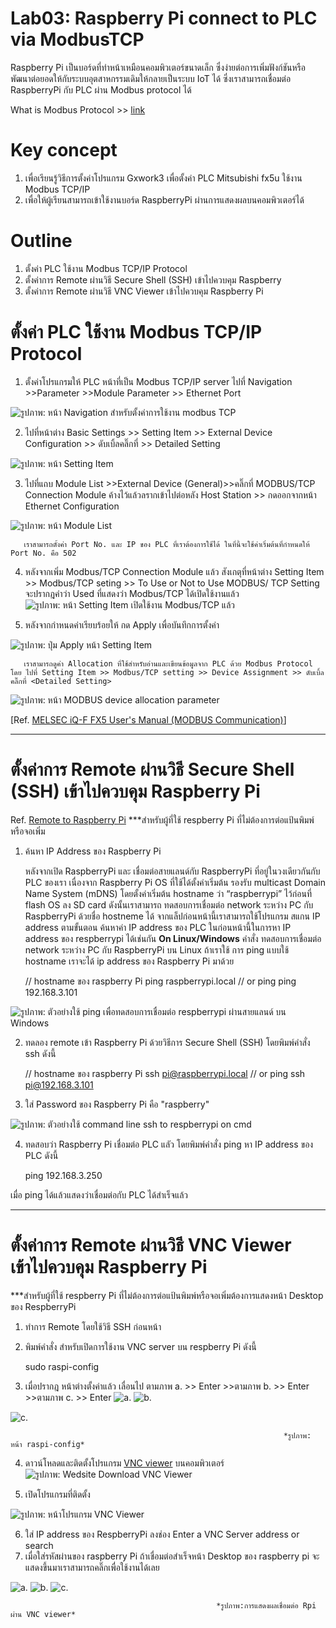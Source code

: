 # **Lab03: Raspberry Pi connect to PLC via ModbusTCP**
 Raspberry Pi เป็นบอร์ดที่ทำหน้าเหมือนคอมพิวเตอร์ขนาดเล็ก ซึ่งง่ายต่อการเพิ่มฟังก์ชันหรือพัฒนาต่อยอดให้กับระบบอุตสาหกรรมเดิมให้กลายเป็นระบบ IoT ได้ ซึ่งเราสามารถเชื่อมต่อ RaspberryPi กับ PLC ผ่าน Modbus protocol ได้

 What is Modbus Protocol >> [link](https://github.com/Advance-Innovation-Centre-AIC/IIoT_Training_course/blob/main/IoT_PLC/LAB03_Raspi_connect_PLC_ModbusTCP/Modbus_Protocol.md#modbus-protocol) 


# **Key concept**
1. เพื่อเรียนรู้วิธีการตั้งค่าโปรแกรม Gxwork3 เพื่อตั้งค่า PLC Mitsubishi fx5u ใช้งาน Modbus TCP/IP 
2. เพื่อให้ผู้เรียนสามารถเข้าใช้งานบอร์ด RaspberryPi ผ่านการแสดงผลบนคอมพิวเตอร์ได้

# **Outline**
 
1. ตั้งค่า PLC ใช้งาน Modbus TCP/IP Protocol
2. ตั้งค่าการ Remote ผ่านวิธี Secure Shell (SSH) เข้าไปควบคุม Raspberry 
3. ตั้งค่าการ Remote ผ่านวิธี VNC Viewer เข้าไปควบคุม Raspberry Pi


# **ตั้งค่า PLC ใช้งาน Modbus TCP/IP Protocol** 

1. ตั้งค่าโปรแกรมให้ PLC หน้าที่เป็น Modbus TCP/IP server
ไปที่ Navigation >>Parameter >>Module Parameter >> Ethernet Port 

![รูปภาพ: หน้า Navigation สำหรับตั้งค่าการใช้งาน modbus TCP](https://paper-attachments.dropboxusercontent.com/s_A23AB3C209E03A74945119EEB2B9EAE78A9F34C1CCEAAFE85B19F073E13F6BB0_1664258946167_image.png)

2. ไปที่หน้าต่าง Basic Settings >> Setting Item >> External Device Configuration >> ดับเบิ้ลคลิ๊กที่ >> Detailed Setting


![รูปภาพ: หน้า Setting Item](https://paper-attachments.dropboxusercontent.com/s_8A2B283F456F5748B1F6D485E5A2F0E26F88B0B4FB44EBE41B0D30BAABFF584D_1668480969556_file.png)



3. ไปที่แถบ Module List >>External Device (General)>>คลิ๊กที่ MODBUS/TCP Connection Module ค้างไว้แล้วลรากเข้าไปต่อหลัง Host Station >> กดออกจากหน้า Ethernet Configuration


![รูปภาพ: หน้า Module List](https://paper-attachments.dropboxusercontent.com/s_8A2B283F456F5748B1F6D485E5A2F0E26F88B0B4FB44EBE41B0D30BAABFF584D_1668481441587_file.png)


       เราสามารถตั้งค่า Port No. และ IP ของ PLC ที่เราต้องการใช้ได้ ในที่นี้จะใช้ค่าเริ่มต้นที่กำหนดให้ Port No. คือ 502 
       

4. หลังจากเพิ่ม Modbus/TCP Connection Module แล้ว สังเกตุที่หน้าต่าง Setting Item >> Modbus/TCP seting >> To Use or Not to Use MODBUS/ TCP Setting จะปรากฎคำว่า Used ที่แสดงว่า Modbus/TCP ได้เปิดใช้งานแล้ว
![รูปภาพ: หน้า Setting Item เปิดใช้งาน Modbus/TCP แล้ว](https://paper-attachments.dropboxusercontent.com/s_8A2B283F456F5748B1F6D485E5A2F0E26F88B0B4FB44EBE41B0D30BAABFF584D_1668482788219_image.png)

5. หลังจากกำหนดค่าเรียบร้อยให้ กด Apply เพื่อบันทึกการตั้งค่า


![รูปภาพ: ปุ่ม Apply หน้า Setting Item](https://paper-attachments.dropboxusercontent.com/s_8A2B283F456F5748B1F6D485E5A2F0E26F88B0B4FB44EBE41B0D30BAABFF584D_1668483716611_file.png)


       
       เราสามารถดูค่า Allocation ที่ใช้สำหรับอ่านและเขียนข้อมูลจาก PLC ด้วย Modbus Protocol โดย ไปที่ Setting Item >> Modbus/TCP setting >> Device Assignment >> ดับเบิ้ลคลิ๊กที่ <Detailed Setting> 

![รูปภาพ: หน้า MODBUS device allocation parameter](https://paper-attachments.dropboxusercontent.com/s_8A2B283F456F5748B1F6D485E5A2F0E26F88B0B4FB44EBE41B0D30BAABFF584D_1668483390924_image.png)


[Ref. [MELSEC iQ-F FX5 User's Manual (MODBUS Communication)](https://www.mitsubishifa.co.th/files/dl/jy997d56101d_FX5(MODBUS%20Communication).pdf)]

----------
# **ตั้งค่าการ Remote ผ่านวิธี Secure Shell (SSH) เข้าไปควบคุม Raspberry Pi**

Ref. [Remote to Raspberry Pi](https://docs.aic-eec.com/computer-operation-system/development-on-crowpi/remote-to-raspberry-pi) 
***สำหรับผู้ที่ใช้ respberry Pi ที่ไม่ต้องการต่อแป้นพิมพ์หรือจอเพิ่ม

1. ค้นหา IP Address ของ Raspberry Pi

      หลังจากเปิด RaspberryPi และ เชื่อมต่อสายแลนด์กับ RaspberryPi ที่อยู่ในวงเดียวกันกับ PLC ของเรา เนื่องจาก Raspberry Pi OS ที่ใช้ได้ตั้งค่าเริ่มต้น รองรับ multicast Domain Name System (mDNS) โดยตั้งค่าเริ่มต้น hostname ว่า “raspberrypi” ไว้ก่อนที่ flash OS ลง SD card ดังนั้นเราสามารถ ทดสอบการเชื่อมต่อ network ระหว่าง PC กับ RaspberryPi ด้วยชื่อ hostneme ได้
       จากแล็ปก่อนหน้านี้เราสามารถใช้โปรแกรม สแกน IP address ตามขั้นตอน ค้นหาค่า IP address ของ PLC ในก่อนหน้านี้ในการหา IP address ของ respberrypi ได้เช่นกัน
**On Linux/Windows**
คำสั่ง ทดสอบการเชื่อมต่อ network ระหว่าง PC กับ RaspberryPi
บน Linux ถ้าเราใช้ การ ping แบบใช้ hostname เราจะได้ ip address ของ Raspberry Pi มาด้วย 

    // hostname ของ raspberry Pi 
    ping raspberrypi.local
    // or ping <ip appdress of respberrypi>
    ping 192.168.3.101



![รูปภาพ: ตัวอย่างใช้ ping เพื่อทดสอบการเชื่อมต่อ  respberrypi ผ่านสายแลนด์ บน Windows](https://paper-attachments.dropboxusercontent.com/s_8A2B283F456F5748B1F6D485E5A2F0E26F88B0B4FB44EBE41B0D30BAABFF584D_1669185169812_image.png)



2. ทดลอง remote เข้า Raspberry Pi ด้วยวิธีการ Secure Shell (SSH) โดยพิมพ์คำสั่ง ssh ดังนี้


    // hostname ของ raspberry Pi 
    ssh pi@raspberrypi.local
    // or ping <ip appdress of respberrypi>
    ssh pi@192.168.3.101



3. ใส่ Password ของ Raspberry Pi คือ "raspberry"


![รูปภาพ: ตัวอย่างใช้ command line ssh to respberrypi on cmd](https://paper-attachments.dropboxusercontent.com/s_8A2B283F456F5748B1F6D485E5A2F0E26F88B0B4FB44EBE41B0D30BAABFF584D_1669186959452_image.png)



4. ทดสอบว่า Raspberry Pi เชื่อมต่อ PLC แลัว โดยพิมพ์คำสั่ง ping หา IP address ของ PLC ดังนี้


    ping 192.168.3.250 

เมื่อ ping ได้แล้วแสดงว่าเชื่อมต่อกับ PLC ได้สำเร็จแล้ว


----------
# **ตั้งค่าการ Remote ผ่านวิธี VNC Viewer เข้าไปควบคุม Raspberry Pi**

***สำหรับผู้ที่ใช้ respberry Pi ที่ไม่ต้องการต่อแป้นพิมพ์หรือจอเพิ่มต้องการแสดงหน้า Desktop  ของ RespberryPi 


1. ทำการ Remote โดยใช้วิธี SSH ก่อนหน้า
2. พิมพ์คำสั่ง สำหรับเปิดการใช้งาน VNC server บน respberry Pi ดังนี้


    sudo raspi-config


3. เมื่อปรากฎ หน้าต่างตั้งค่าแล้ว เลื่อนไป ตามภาพ a. >> Enter >>ตามภาพ b. >> Enter >>ตามภาพ c. >>  Enter
![a.](https://paper-attachments.dropboxusercontent.com/s_8A2B283F456F5748B1F6D485E5A2F0E26F88B0B4FB44EBE41B0D30BAABFF584D_1669187228353_image.png)
![b.](https://paper-attachments.dropboxusercontent.com/s_8A2B283F456F5748B1F6D485E5A2F0E26F88B0B4FB44EBE41B0D30BAABFF584D_1669187259622_image.png)

![c.](https://paper-attachments.dropboxusercontent.com/s_8A2B283F456F5748B1F6D485E5A2F0E26F88B0B4FB44EBE41B0D30BAABFF584D_1669187297365_image.png)


                                                                 *รูปภาพ: หน้า raspi-config*


4. ดาวน์โหลดและติดตั้งโปรแกรม [VNC viewer](https://www.realvnc.com/en/connect/download/viewer/) บนคอมพิวเตอร์
![รูปภาพ: Wedsite Download VNC Viewer](https://paper-attachments.dropboxusercontent.com/s_8A2B283F456F5748B1F6D485E5A2F0E26F88B0B4FB44EBE41B0D30BAABFF584D_1668489140116_image.png)



5. เปิดโปรแกรมที่ติดตั้ง


![รูปภาพ: หน้าโปรแกรม VNC Viewer](https://paper-attachments.dropboxusercontent.com/s_8A2B283F456F5748B1F6D485E5A2F0E26F88B0B4FB44EBE41B0D30BAABFF584D_1668489357686_image.png)

6. ใส่ IP address ของ RespberryPi ลงช่อง Enter a VNC Server address or search
7. เมื่อใส่รหัสผ่านของ raspberry Pi ถ้าเชื่อมต่อสำเร็จหน้า Desktop ของ raspberry pi จะแสดงขึ้นมาเราสามารถคลิ๊กเพื่อใช้งานได้เลย 


![a.](https://paper-attachments.dropboxusercontent.com/s_8A2B283F456F5748B1F6D485E5A2F0E26F88B0B4FB44EBE41B0D30BAABFF584D_1669188023123_image.png)
![b.](https://paper-attachments.dropboxusercontent.com/s_8A2B283F456F5748B1F6D485E5A2F0E26F88B0B4FB44EBE41B0D30BAABFF584D_1669187578955_image.png)
![c.](https://paper-attachments.dropboxusercontent.com/s_8A2B283F456F5748B1F6D485E5A2F0E26F88B0B4FB44EBE41B0D30BAABFF584D_1669188082753_image.png)


                                                  *รูปภาพ:การแสดงผลเชื่อมต่อ Rpi ผ่าน VNC viewer*
